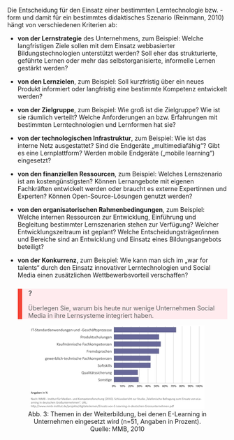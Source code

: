 <!-- filename: 07_Kriterien_fuer_den_Einsatz_von_Technologien_und_Lernformen.md -->
<!-- title: Kriterien für den Einsatz von Technologien und Lernformen -->

Die Entscheidung für den Einsatz einer bestimmten Lerntechnologie bzw. -form und damit für ein bestimmtes didaktisches Szenario (Reinmann, 2010) hängt von verschiedenen Kriterien ab:  

- **von der Lernstrategie** des Unternehmens, zum Beispiel: Welche langfristigen Ziele sollen mit dem Einsatz webbasierter Bildungstechnologien unterstützt werden? Soll eher das strukturierte, geführte Lernen oder mehr das selbstorganisierte, informelle Lernen gestärkt werden?

- **von den Lernzielen**, zum Beispiel: Soll kurzfristig über ein neues Produkt informiert oder langfristig eine bestimmte Kompetenz entwickelt werden?

- **von der Zielgruppe**, zum Beispiel: Wie groß ist die Zielgruppe? Wie ist sie räumlich verteilt? Welche Anforderungen an bzw. Erfahrungen mit bestimmten Lerntechnologien und Lernformen hat sie?

- **von der technologischen Infrastruktur**, zum Beispiel: Wie ist das interne Netz ausgestattet? Sind die Endgeräte „multimediafähig“? Gibt es eine Lernplattform? Werden mobile Endgeräte („mobile learning“) eingesetzt?

- **von den finanziellen Ressourcen**, zum Beispiel: Welches Lernszenario ist am kostengünstigsten? Können Lernangebote mit eigenen Fachkräften entwickelt werden oder braucht es externe Expertinnen und Experten? Können Open-Source-Lösungen genutzt werden?

- **von den organisatorischen Rahmenbedingungen**, zum Beispiel: Welche internen Ressourcen zur Entwicklung, Einführung und Begleitung bestimmter Lernszenarien stehen zur Verfügung? Welcher Entwicklungszeitraum ist geplant? Welche Entscheidungsträger/innen und Bereiche sind an Entwicklung und Einsatz eines Bildungsangebots beteiligt?

- **von der Konkurrenz**, zum Beispiel: Wie kann man sich im „war for talents“ durch den Einsatz innovativer Lerntechnologien und Social Media einen zusätzlichen Wettbewerbsvorteil verschaffen?

<blockquote style="background: #FFEBEE; border-left: 10px solid #F44336">

### ?

Überlegen Sie, warum bis heute nur wenige Unternehmen Social Media in ihre Lernsysteme integriert haben.

</blockquote>

<center><figure>
  <img src="img/3_Themen_in_der_Weiterbildung_bei_denen_ELearning_in_Unternehmen_eingesetzt_wird_n.jpg" alt="Abb. 3: Themen in der Weiterbildung, bei denen E-Learning in Unternehmen eingesetzt wird (n=51, Angaben in Prozent). Quelle: MMB, 2010">
  <figcaption>Abb. 3: Themen in der Weiterbildung, bei denen E-Learning in Unternehmen eingesetzt wird (n=51, Angaben in Prozent). Quelle: MMB, 2010</figcaption>
</figure></center>

